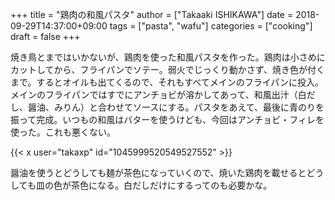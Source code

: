 +++
title = "鶏肉の和風パスタ"
author = ["Takaaki ISHIKAWA"]
date = 2018-09-29T14:37:00+09:00
tags = ["pasta", "wafu"]
categories = ["cooking"]
draft = false
+++

焼き鳥とまではいかないが、鶏肉を使った和風パスタを作った。鶏肉は小さめにカットしてから、フライパンでソテー。弱火でじっくり動かさず、焼き色が付くまで。するとオイルも出てくるので、それもすべてメインのフライパンに投入。メインのフライパンではすでにアンチョビが溶かしてあって、和風出汁（白だし、醤油、みりん）と合わせてソースにする。パスタをあえて、最後に青のりを振って完成。いつもの和風はバターを使うけども、今回はアンチョビ・フィレを使った。これも悪くない。  

{{< x user="takaxp" id="1045999520549527552" >}}  

醤油を使うとどうしても麺が茶色になっていくので、焼いた鶏肉を載せるとどうしても皿の色が茶色になる。白だしだけにするってのも必要かな。
